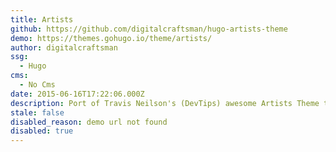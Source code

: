 ```yaml
---
title: Artists
github: https://github.com/digitalcraftsman/hugo-artists-theme
demo: https://themes.gohugo.io/theme/artists/
author: digitalcraftsman
ssg:
  - Hugo
cms:
  - No Cms
date: 2015-06-16T17:22:06.000Z
description: Port of Travis Neilson's (DevTips) awesome Artists Theme to Hugo
stale: false
disabled_reason: demo url not found
disabled: true
---
```

